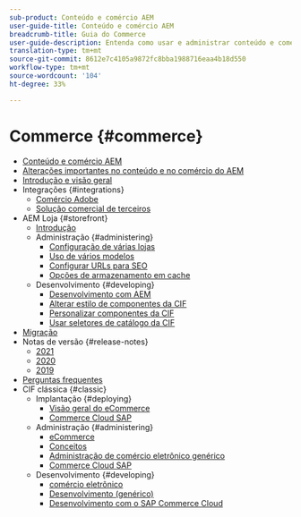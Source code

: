 ```yaml
---
sub-product: Conteúdo e comércio AEM
user-guide-title: Conteúdo e comércio AEM
breadcrumb-title: Guia do Commerce
user-guide-description: Entenda como usar e administrar conteúdo e comércio AEM.
translation-type: tm+mt
source-git-commit: 8612e7c4105a9872fc8bba1988716eaa4b18d550
workflow-type: tm+mt
source-wordcount: '104'
ht-degree: 33%

---
```



# Commerce {#commerce}

+ [Conteúdo e comércio AEM](/help/commerce/home.md)
+ [Alterações importantes no conteúdo e no comércio do AEM](cif/changes.md)
+ [Introdução e visão geral](cif/introduction.md)
+ Integrações {#integrations}
   + [Comércio Adobe](cif/integrating/magento.md)
   + [Solução comercial de terceiros](cif/integrating/third-party.md)
+ AEM Loja {#storefront}
   + [Introdução](cif/getting-started.md)
   + Administração {#administering}
      + [Configuração de várias lojas](cif/configuring/multi-store-setup.md)
      + [Uso de vários modelos](cif/configuring/multi-template-usage.md)
      + [Configurar URLs para SEO](cif/configuring/advanced-url-configuration.md)
      + [Opções de armazenamento em cache](cif/configuring/caching.md)
   + Desenvolvimento {#developing}
      + [Desenvolvimento com AEM](cif/develop.md)
      + [Alterar estilo de componentes da CIF](cif/customizing/style-cif-component.md)
      + [Personalizar componentes da CIF](cif/customizing/customize-cif-components.md)
      + [Usar seletores de catálogo da CIF](cif/customizing/use-cif-pickers.md)
+ [Migração](cif/migration.md)
+ Notas de versão {#release-notes}
   + [2021](cif/release-notes/release-notes-2021.md)
   + [2020](cif/release-notes/release-notes-2020.md)
   + [2019](cif/release-notes/release-notes-2019.md)
+ [Perguntas frequentes](cif/faq.md)
+ CIF clássica {#classic}
   + Implantação {#deploying}
      + [Visão geral do eCommerce](/help/commerce/cif-classic/deploying/ecommerce.md)
      + [Commerce Cloud SAP](/help/commerce/cif-classic/deploying/sap-commerce-cloud.md)
   + Administração {#administering}
      + [eCommerce](/help/commerce/cif-classic/administering/ecommerce.md)
      + [Conceitos ](/help/commerce/cif-classic/administering/concepts.md)
      + [Administração de comércio eletrônico genérico](/help/commerce/cif-classic/administering/generic.md)
      + [Commerce Cloud SAP](/help/commerce/cif-classic/administering/sap-commerce-cloud.md)
   + Desenvolvimento {#developing}
      + [comércio eletrônico](/help/commerce/cif-classic/developing/ecommerce.md)
      + [Desenvolvimento (genérico)](/help/commerce/cif-classic/developing/generic.md)
      + [Desenvolvimento com o SAP Commerce Cloud](/help/commerce/cif-classic/developing/sap-commerce-cloud.md)
